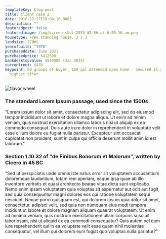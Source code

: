 ```yaml
---
templateKey: blog-post
title: Client case 2
date: 2016-12-17T15:04:10.000Z
description: ""
featuredpost: false
featuredimage: /img/screen-shot-2023-02-06-at-8.00.16-am.png
housetype: Free standing house, 3 1 3
landsize: 770m2
yearofbuild: "1976"
purchaseddate: June 2021
purchasedprice: $412500
bankdesktopvalue: $548000 (Jan 2023)
currentrent: $470
keypoint: 60 groups of buyer, 150 ppl attended open home.  Secured it at second
  highest offer
---
```

![flavor wheel](/img/screen-shot-2023-02-06-at-7.47.33-am.png)

### The standard Lorem Ipsum passage, used since the 1500s

"Lorem ipsum dolor sit amet, consectetur adipiscing elit, sed do eiusmod tempor incididunt ut labore et dolore magna aliqua. Ut enim ad minim veniam, quis nostrud exercitation ullamco laboris nisi ut aliquip ex ea commodo consequat. Duis aute irure dolor in reprehenderit in voluptate velit esse cillum dolore eu fugiat nulla pariatur. Excepteur sint occaecat cupidatat non proident, sunt in culpa qui officia deserunt mollit anim id est laborum."

### Section 1.10.32 of "de Finibus Bonorum et Malorum", written by Cicero in 45 BC

"Sed ut perspiciatis unde omnis iste natus error sit voluptatem accusantium doloremque laudantium, totam rem aperiam, eaque ipsa quae ab illo inventore veritatis et quasi architecto beatae vitae dicta sunt explicabo. Nemo enim ipsam voluptatem quia voluptas sit aspernatur aut odit aut fugit, sed quia consequuntur magni dolores eos qui ratione voluptatem sequi nesciunt. Neque porro quisquam est, qui dolorem ipsum quia dolor sit amet, consectetur, adipisci velit, sed quia non numquam eius modi tempora incidunt ut labore et dolore magnam aliquam quaerat voluptatem. Ut enim ad minima veniam, quis nostrum exercitationem ullam corporis suscipit laboriosam, nisi ut aliquid ex ea commodi consequatur? Quis autem vel eum iure reprehenderit qui in ea voluptate velit esse quam nihil molestiae consequatur, vel illum qui dolorem eum fugiat quo voluptas nulla pariatur?"